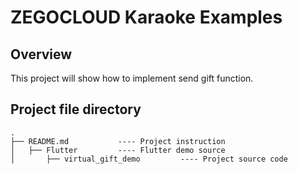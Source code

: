 # ZEGOCLOUD Karaoke Examples

## Overview
This project will show how to implement send gift function.

## Project file directory
```
.
├── README.md           ---- Project instruction
│   ├── Flutter         ---- Flutter demo source 
│       ├── virtual_gift_demo         ---- Project source code
```



